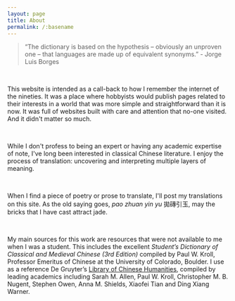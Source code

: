 ```yaml
---
layout: page
title: About
permalink: /:basename
---
```

> “The dictionary is based on the hypothesis – obviously an unproven one – that languages are made up of equivalent synonyms.” - Jorge Luis Borges

<br>

This website is intended as a call-back to how I remember the internet of the nineties. It was a place where hobbyists would publish pages related to their interests in a world that was more simple and straightforward than it is now. It was full of websites built with care and attention that no-one visited. And it didn't matter so much.

<br>

While I don't profess to being an expert or having any academic expertise of note, I've long been interested in classical Chinese literature. I enjoy the process of translation: uncovering and interpreting multiple layers of meaning. 

<br>

When I find a piece of poetry or prose to translate, I'll post my translations on this site. As the old saying goes, *pao zhuan yin yu* 拋磚引玉, may the bricks that I have cast attract jade.

<br>

My main sources for this work are resources that were not available to me when I was a student. This includes the excellent *Student’s Dictionary of Classical and Medieval Chinese (3rd Edition)* compiled by Paul W. Kroll, Professor Emeritus of Chinese at the University of Colorado, Boulder. I use as a reference De Gruyter’s [Library of Chinese Humanities](https://www.degruyter.com/serial/loch-b/html#volumes), compiled by leading academics including Sarah M. Allen, Paul W. Kroll, Christopher M. B. Nugent, Stephen Owen, Anna M. Shields, Xiaofei Tian and Ding Xiang Warner.